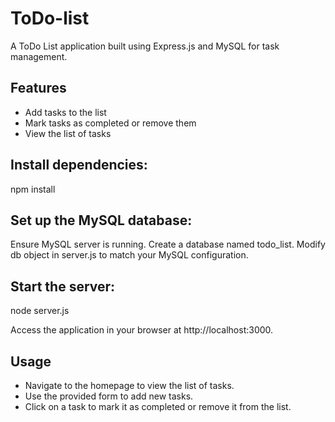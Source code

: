 # ToDo-list
A ToDo List application built using Express.js and MySQL for task management.

## Features

- Add tasks to the list
- Mark tasks as completed or remove them
- View the list of tasks

## Install dependencies:
npm install

## Set up the MySQL database:
Ensure MySQL server is running.
Create a database named todo_list.
Modify db object in server.js to match your MySQL configuration.

## Start the server:
node server.js

Access the application in your browser at http://localhost:3000.

## Usage
- Navigate to the homepage to view the list of tasks.
- Use the provided form to add new tasks.
- Click on a task to mark it as completed or remove it from the list.
